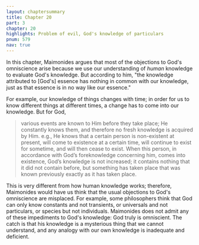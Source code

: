 ```yaml
---
layout: chaptersummary
title: Chapter 20
part: 3
chapter: 20
highlights: Problem of evil, God's knowledge of particulars
pnum: 579
nav: true
---
```


In this chapter, Maimonides argues that most of the objections to God's omniscience arise because we use our understanding of _human_ knowledge to evaluate God's knowledge. But according to him, "the knowledge attributed to [God's] essence has nothing in common with our knowledge, just as that essence is in no way like our essence." 

For example, our knowledge of things changes with time; in order for us to know different things at different times, a change has to come into our knowledge. But for God,
> various events are known to Him before they take place; He constantly knows them, and therefore no fresh knowledge is acquired by Him. e.g., He knows that a certain person is non-existent at present, will come to existence at a certain time, will continue to exist for sometime, and will then cease to exist. When this person, in accordance with God’s foreknowledge concerning him, comes into existence, God’s knowledge is not increased; it contains nothing that it did not contain before, but something has taken place that was known previously exactly as it has taken place.

This is very different from how human knowledge works; therefore, Maimonides would have us think that the usual objections to God's omniscience are misplaced. For example, some philosophers think that God can only know constants and not transients, or universals and not particulars, or species but not individuals. Maimonides does not admit any of these impediments to God's knowledge: God truly is omniscient. The catch is that his knowledge is a mysterious thing that we cannot understand, and any analogy with our own knowledge is inadequate and deficient.

